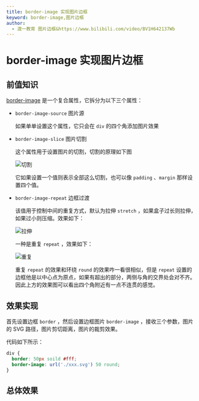 ```yaml
---
title: border-image 实现图片边框
keyword: border-image,图片边框
author:
  - 渡一教育 图片边框&https://www.bilibili.com/video/BV1H642137Wb
---
```


# border-image 实现图片边框

## 前值知识

[border-image](https://developer.mozilla.org/zh-CN/docs/Web/CSS/border-image) 是一个复合属性，它拆分为以下三个属性：

- `border-image-source` 图片源

  如果单单设置这个属性，它只会在 `div` 的四个角添加图片效果

- `border-image-slice` 图片切割

  这个属性用于设置图片的切割，切割的原理如下图

  ![切割](https://pic.imgdb.cn/item/670f75a8d29ded1a8c053d3a.png)

  它如果设置一个值则表示全部这么切割，也可以像 `padding` 、`margin` 那样设置四个值。

- `border-image-repeat` 边框过渡

  该值用于控制中间的重复方式，默认为拉伸 `stretch` ，如果盒子过长则拉伸，如果过小则压缩。效果如下：

  ![拉伸](https://pic.imgdb.cn/item/670f76a1d29ded1a8c05ff40.png)

  一种是重复 `repeat` ，效果如下：

  ![重复](https://pic.imgdb.cn/item/670f76f5d29ded1a8c0639c0.png)

  重复 `repeat` 的效果和环绕 `round` 的效果咋一看很相似，但是 `repeat` 设置的边框他是以中心点为原点，如果有超出的部分，两侧与角的交界处会对不齐。因此上方的效果图可以看出四个角附近有一点不连贯的感觉。

## 效果实现

首先设置边框 `border` ，然后设置边框图片 `border-image` ，接收三个参数，图片的 SVG 路径，图片剪切距离，图片的裁剪效果。

代码如下所示：

```css
div {
  border: 50px soild #fff;
  border-image: url('./xxx.svg') 50 round;
}
```

## 总体效果

<myIframe url="https://duyidao.github.io/blogweb/#/detail/css/imageBorder" />
